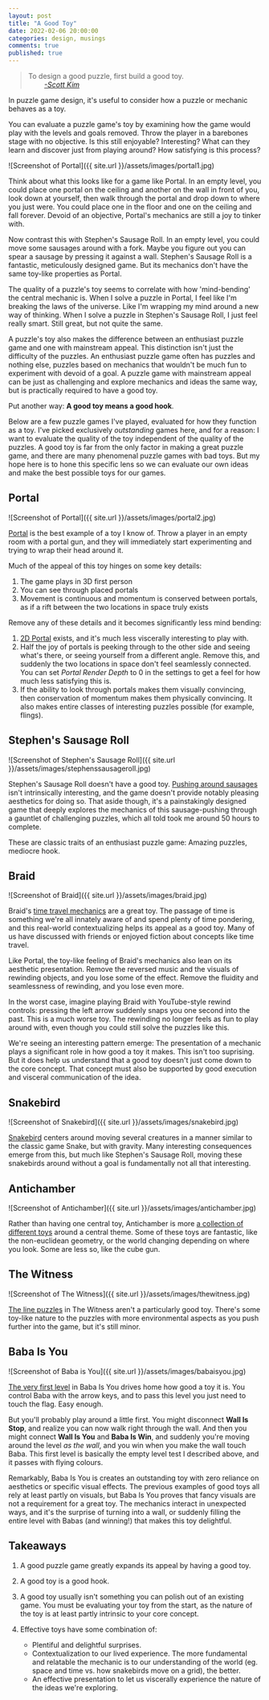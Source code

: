```yaml
---
layout: post
title: "A Good Toy"
date: 2022-02-06 20:00:00
categories: design, musings
comments: true
published: true
---
```

>To design a good puzzle, first build a good toy.  
>&nbsp;&nbsp;&nbsp;&nbsp;&nbsp;&nbsp;&nbsp;&nbsp;[_-Scott Kim_](https://cs.wellesley.edu/~cs215/Lectures/L17-IntroGamesJigsawPuzzle/ScottKim-What_is_a_Puzzle.pdf)

In puzzle game design, it's useful to consider how a puzzle or mechanic behaves as a toy.

You can evaluate a puzzle game's toy by examining how the game would play with the levels and goals removed. Throw the player in a barebones stage with no objective. Is this still enjoyable? Interesting? What can they learn and discover just from playing around? How satisfying is this process?

![Screenshot of Portal]({{ site.url }}/assets/images/portal1.jpg)

Think about what this looks like for a game like Portal. In an empty level, you could place one portal on the ceiling and another on the wall in front of you, look down at yourself, then walk through the portal and drop down to where you just were. You could place one in the floor and one on the ceiling and fall forever. Devoid of an objective, Portal's mechanics are still a joy to tinker with.

Now contrast this with Stephen's Sausage Roll. In an empty level, you could move some sausages around with a fork. Maybe you figure out you can spear a sausage by pressing it against a wall. Stephen's Sausage Roll is a fantastic, meticulously designed game. But its mechanics don't have the same toy-like properties as Portal.

The quality of a puzzle's toy seems to correlate with how 'mind-bending' the central mechanic is. When I solve a puzzle in Portal, I feel like I'm breaking the laws of the universe. Like I'm wrapping my mind around a new way of thinking. When I solve a puzzle in Stephen's Sausage Roll, I just feel really smart. Still great, but not quite the same.

A puzzle's toy also makes the difference between an enthusiast puzzle game and one with mainstream appeal. This distinction isn't just the difficulty of the puzzles. An enthusiast puzzle game often has puzzles and nothing else, puzzles based on mechanics that wouldn't be much fun to experiment with devoid of a goal. A puzzle game with mainstream appeal can be just as challenging and explore mechanics and ideas the same way, but is practically required to have a good toy.

Put another way: **A good toy means a good hook**.

Below are a few puzzle games I've played, evaluated for how they function as a toy. I've picked exclusively _outstanding_ games here, and for a reason: I want to evaluate the quality of the toy independent of the quality of the puzzles. A good toy is far from the only factor in making a great puzzle game, and there are many phenomenal puzzle games with bad toys. But my hope here is to hone this specific lens so we can evaluate our own ideas and make the best possible toys for our games.


## Portal

![Screenshot of Portal]({{ site.url }}/assets/images/portal2.jpg)

[Portal](https://youtu.be/wA82CD9YFG0?t=938) is the best example of a toy I know of. Throw a player in an empty room with a portal gun, and they will immediately start experimenting and trying to wrap their head around it.

Much of the appeal of this toy hinges on some key details:
1. The game plays in 3D first person
2. You can see through placed portals
3. Movement is continuous and momentum is conserved between portals, as if a rift between the two locations in space truly exists

Remove any of these details and it becomes significantly less mind bending:
1. [2D Portal](https://www.gameflare.com/online-game/portal-2d/) exists, and it's much less viscerally interesting to play with.
2. Half the joy of portals is peeking through to the other side and seeing what's there, or seeing yourself from a different angle. Remove this, and suddenly the two locations in space don't feel seamlessly connected. You can set _Portal Render Depth_ to 0 in the settings to get a feel for how much less satisfying this is.
3. If the ability to look through portals makes them visually convincing, then conservation of momentum makes them physically convincing. It also makes entire classes of interesting puzzles possible (for example, flings).


## Stephen's Sausage Roll

![Screenshot of Stephen's Sausage Roll]({{ site.url }}/assets/images/stephenssausageroll.jpg)

Stephen's Sausage Roll doesn't have a good toy. [Pushing around sausages](https://youtu.be/-6hTV24m9qM?t=162) isn't intrinsically interesting, and the game doesn't provide notably pleasing aesthetics for doing so. That aside though, it's a painstakingly designed game that deeply explores the mechanics of this sausage-pushing through a gauntlet of challenging puzzles, which all told took me around 50 hours to complete.

These are classic traits of an enthusiast puzzle game: Amazing puzzles, mediocre hook.


## Braid

![Screenshot of Braid]({{ site.url }}/assets/images/braid.jpg)

Braid's [time travel mechanics](https://youtu.be/OWGCqfa3lcE?t=855) are a great toy. The passage of time is something we're all innately aware of and spend plenty of time pondering, and this real-world contextualizing helps its appeal as a good toy. Many of us have discussed with friends or enjoyed fiction about concepts like time travel. 

Like Portal, the toy-like feeling of Braid's mechanics also lean on its aesthetic presentation. Remove the reversed music and the visuals of rewinding objects, and you lose some of the effect. Remove the fluidity and seamlessness of rewinding, and you lose even more.

In the worst case, imagine playing Braid with YouTube-style rewind controls: pressing the left arrow suddenly snaps you one second into the past. This is a much worse toy. The rewinding no longer feels as fun to play around with, even though you could still solve the puzzles like this.

We're seeing an interesting pattern emerge: The presentation of a mechanic plays a significant role in how good a toy it makes. This isn't too suprising. But it does help us understand that a good toy doesn't just come down to the core concept. That concept must also be supported by good execution and visceral communication of the idea.


## Snakebird

![Screenshot of Snakebird]({{ site.url }}/assets/images/snakebird.jpg)

[Snakebird](https://youtu.be/moyYqKsFn2w?t=42) centers around moving several creatures in a manner similar to the classic game Snake, but with gravity. Many interesting consequences emerge from this, but much like Stephen's Sausage Roll, moving these snakebirds around without a goal is fundamentally not all that interesting.


## Antichamber

![Screenshot of Antichamber]({{ site.url }}/assets/images/antichamber.jpg)

Rather than having one central toy, Antichamber is more [a collection of different toys](https://youtu.be/LIxXb8jKqmM?t=196) around a central theme. Some of these toys are fantastic, like the non-euclidean geometry, or the world changing depending on where you look. Some are less so, like the cube gun.


## The Witness

![Screenshot of The Witness]({{ site.url }}/assets/images/thewitness.jpg)

[The line puzzles](https://youtu.be/uXrvgHwVKEo?t=245) in The Witness aren't a particularly good toy. There's some toy-like nature to the puzzles with more environmental aspects as you push further into the game, but it's still minor.


## Baba Is You

![Screenshot of Baba is You]({{ site.url }}/assets/images/babaisyou.jpg)

[The very first level](https://youtu.be/SshgrQdt9lY?t=57) in Baba Is You drives home how good a toy it is. You control Baba with the arrow keys, and to pass this level you just need to touch the flag. Easy enough.

But you'll probably play around a little first. You might disconnect **Wall Is Stop**, and realize you can now walk right through the wall. And then you might connect **Wall Is You** and **Baba Is Win**, and suddenly you're moving around the level _as the wall_, and you win when you make the wall touch Baba. This first level is basically the empty level test I described above, and it passes with flying colours.

Remarkably, Baba Is You is creates an outstanding toy with zero reliance on aesthetics or specific visual effects. The previous examples of good toys all rely at least partly on visuals, but Baba Is You proves that fancy visuals are not a requirement for a great toy. The mechanics interact in unexpected ways, and it's the surprise of turning into a wall, or suddenly filling the entire level with Babas (and winning!) that makes this toy delightful.


## Takeaways

1. A good puzzle game greatly expands its appeal by having a good toy.

2. A good toy is a good hook.

3. A good toy usually isn't something you can polish out of an existing game. You must be evaluating your toy from the start, as the nature of the toy is at least partly intrinsic to your core concept.

4. Effective toys have some combination of:
    - Plentiful and delightful surprises.
    - Contextualization to our lived experience. The more fundamental and relatable the mechanic is to our understanding of the world (eg. space and time vs. how snakebirds move on a grid), the better.
    - An effective presentation to let us viscerally experience the nature of the ideas we're exploring.
